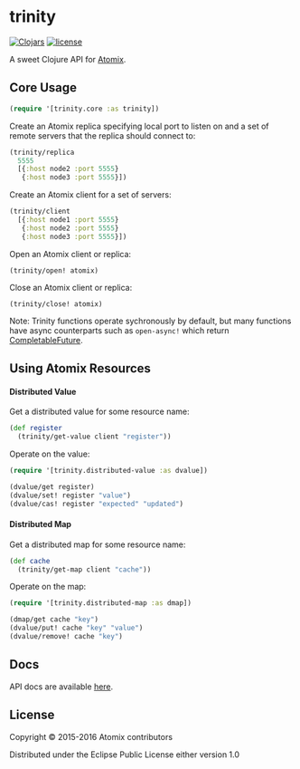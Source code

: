# trinity

[![Clojars](https://img.shields.io/clojars/v/io.atomix/trinity.svg?maxAge=2592000)](https://clojars.org/io.atomix/trinity)
[![license](https://img.shields.io/github/license/atomix/trinity.svg)](https://raw.githubusercontent.com/atomix/trinity/master/LICENSE)

A sweet Clojure API for [Atomix].

## Core Usage

```clojure
(require '[trinity.core :as trinity])
```

Create an Atomix replica specifying local port to listen on and a set of remote servers that the replica should connect to:

```clojure
(trinity/replica 
  5555 
  [{:host node2 :port 5555}
   {:host node3 :port 5555}])
```

Create an Atomix client for a set of servers:

```clojure
(trinity/client
  [{:host node1 :port 5555}
   {:host node2 :port 5555}
   {:host node3 :port 5555}])
```

Open an Atomix client or replica:

```
(trinity/open! atomix)
```

Close an Atomix client or replica:

```
(trinity/close! atomix)
```

Note: Trinity functions operate sychronously by default, but many functions have async counterparts such as `open-async!` which return [CompletableFuture].

## Using Atomix Resources

#### Distributed Value

Get a distributed value for some resource name:

```clojure
(def register 
  (trinity/get-value client "register"))
```

Operate on the value:

```clojure
(require '[trinity.distributed-value :as dvalue])

(dvalue/get register)
(dvalue/set! register "value")
(dvalue/cas! register "expected" "updated")
```

#### Distributed Map

Get a distributed map for some resource name:

```clojure
(def cache 
  (trinity/get-map client "cache"))
```

Operate on the map:

```clojure
(require '[trinity.distributed-map :as dmap])

(dmap/get cache "key")
(dvalue/put! cache "key" "value")
(dvalue/remove! cache "key")
```

## Docs

API docs are available [here](http://atomix.io/trinity/docs/).

## License

Copyright © 2015-2016 Atomix contributors

Distributed under the Eclipse Public License either version 1.0

[Atomix]: http://atomix.io/atomix
[CompletableFuture]: https://docs.oracle.com/javase/8/docs/api/java/util/concurrent/CompletableFuture.html